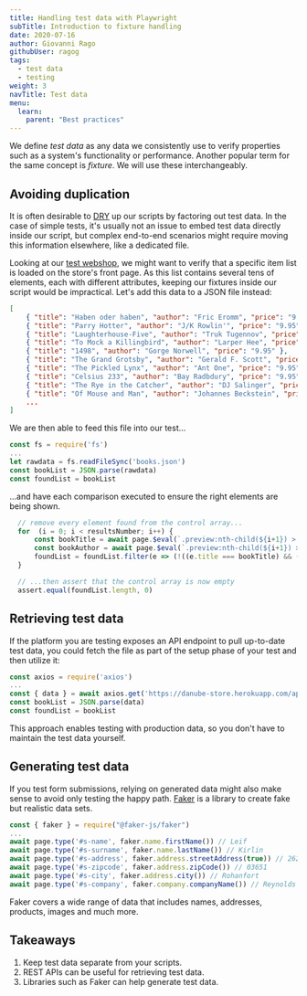 ```yaml
---
title: Handling test data with Playwright
subTitle: Introduction to fixture handling
date: 2020-07-16
author: Giovanni Rago
githubUser: ragog
tags:
  - test data
  - testing
weight: 3
navTitle: Test data
menu:
  learn:
    parent: "Best practices"
---
```


We define _test data_ as any data we consistently use to verify properties such as a system's functionality or performance. Another popular term for the same concept is _fixture_. We will use these interchangeably.

<!-- more -->

## Avoiding duplication

It is often desirable to [DRY](https://en.wikipedia.org/wiki/Don%27t_repeat_yourself) up our scripts by factoring out test data. In the case of simple tests, it's usually not an issue to embed test data directly inside our script, but complex end-to-end scenarios might require moving this information elsewhere, like a dedicated file.

Looking at our [test webshop](https://danube-store.herokuapp.com/), we might want to verify that a specific item list is loaded on the store's front page. As this list contains several tens of elements, each with different attributes, keeping our fixtures inside our script would be impractical. Let's add this data to a JSON file instead:

```json
[
    { "title": "Haben oder haben", "author": "Fric Eromm", "price": "9.95" },
    { "title": "Parry Hotter", "author": "J/K Rowlin'", "price": "9.95" },
    { "title": "Laughterhouse-Five", "author": "Truk Tugennov", "price": "9.95" },
    { "title": "To Mock a Killingbird", "author": "Larper Hee", "price": "9.95" },
    { "title": "1498", "author": "Gorge Norwell", "price": "9.95" },
    { "title": "The Grand Grotsby", "author": "Gerald F. Scott", "price": "9.95" },
    { "title": "The Pickled Lynx", "author": "Ant One", "price": "9.95" },
    { "title": "Celsius 233", "author": "Bay Radbdury", "price": "9.95" },
    { "title": "The Rye in the Catcher", "author": "DJ Salinger", "price": "9.95" },
    { "title": "Of Mouse and Man", "author": "Johannes Beckstein", "price": "9.95" },
    ...
]
```

We are then able to feed this file into our test...

```js
const fs = require('fs')
...
let rawdata = fs.readFileSync('books.json')
const bookList = JSON.parse(rawdata)
const foundList = bookList
```

...and have each comparison executed to ensure the right elements are being shown.

```js
  // remove every element found from the control array...
  for  (i = 0; i < resultsNumber; i++) {
      const bookTitle = await page.$eval(`.preview:nth-child(${i+1}) > .preview-title`, e => e.innerText)
      const bookAuthor = await page.$eval(`.preview:nth-child(${i+1}) > .preview-author`, e => e.innerText)
      foundList = foundList.filter(e => (!((e.title === bookTitle) && (e.author === bookAuthor))))
  }

  // ...then assert that the control array is now empty
  assert.equal(foundList.length, 0)
```

## Retrieving test data

If the platform you are testing exposes an API endpoint to pull up-to-date test data, you could fetch the file as part of the setup phase of your test and then utilize it:

```js
const axios = require('axios')
...
const { data } = await axios.get('https://danube-store.herokuapp.com/api/books')
const bookList = JSON.parse(data)
const foundList = bookList
```

This approach enables testing with production data, so you don't have to maintain the test data yourself.

## Generating test data

If you test form submissions, relying on generated data might also make sense to avoid only testing the happy path. [Faker](https://fakerjs.dev/) is a library to create fake but realistic data sets.

```js
const { faker } = require("@faker-js/faker")
...
await page.type('#s-name', faker.name.firstName()) // Leif
await page.type('#s-surname', faker.name.lastName()) // Kirlin
await page.type('#s-address', faker.address.streetAddress(true)) // 2629 Ross Glens Suite 089
await page.type('#s-zipcode', faker.address.zipCode()) // 03651
await page.type('#s-city', faker.address.city()) // Rohanfort
await page.type('#s-company', faker.company.companyName()) // Reynolds Group
```

Faker covers a wide range of data that includes names, addresses, products, images and much more.

## Takeaways

1. Keep test data separate from your scripts.
2. REST APIs can be useful for retrieving test data.
3. Libraries such as Faker can help generate test data.
